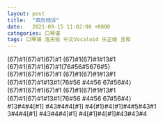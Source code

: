 ```yaml
---
layout: post
title:  "双向倾诉"
date:   2021-09-15 11:02:00 +0800
categories: 口琴谱
tags: 口琴谱 洛天依 中文Vocaloid 乐正绫 言和
---
```

(67)#1(67)#1(67)#1 (67)#1(67)#1#13#1  
(67)#1(67)#1(67)#1(76#56#5676#5)  
(67)#1(67)#1(67)#1 (67)#1(67)#1#13#1  
(67)#1(67)#1#13#1(76#56 #4#56 67#56#4）  
(67)#1(67)#1(67)#1 (67)#1(67)#1#13#1  
(67)#1(67)#1#13#1(76#56 #4#56 67#56#4）  
\#13#4#4[#1] #43#4#4[#1] #4{#1}#4[#1]#4#5#43#1    
3#4#4[#1] #43#4#4[#1] #4[#1]#4[#1]#43#43#4  